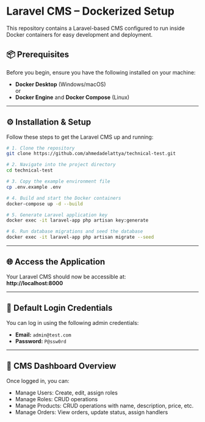 # Laravel CMS – Dockerized Setup

This repository contains a Laravel-based CMS configured to run inside Docker containers for easy development and deployment.

## 📦 Prerequisites

Before you begin, ensure you have the following installed on your machine:

-   **Docker Desktop** (Windows/macOS)  
    or
-   **Docker Engine** and **Docker Compose** (Linux)

---

## ⚙️ Installation & Setup

Follow these steps to get the Laravel CMS up and running:

```bash
# 1. Clone the repository
git clone https://github.com/ahmedadelattya/technical-test.git

# 2. Navigate into the project directory
cd technical-test

# 3. Copy the example environment file
cp .env.example .env

# 4. Build and start the Docker containers
docker-compose up -d --build

# 5. Generate Laravel application key
docker exec -it laravel-app php artisan key:generate

# 6. Run database migrations and seed the database
docker exec -it laravel-app php artisan migrate --seed
```

---

## 🌐 Access the Application

Your Laravel CMS should now be accessible at:  
**http://localhost:8000**

---

## 🔐 Default Login Credentials

You can log in using the following admin credentials:

-   **Email:** `admin@test.com`
-   **Password:** `P@ssw0rd`

---

## 🧭 CMS Dashboard Overview

Once logged in, you can:

-   Manage Users: Create, edit, assign roles
-   Manage Roles: CRUD operations
-   Manage Products: CRUD operations with name, description, price, etc.
-   Manage Orders: View orders, update status, assign handlers
